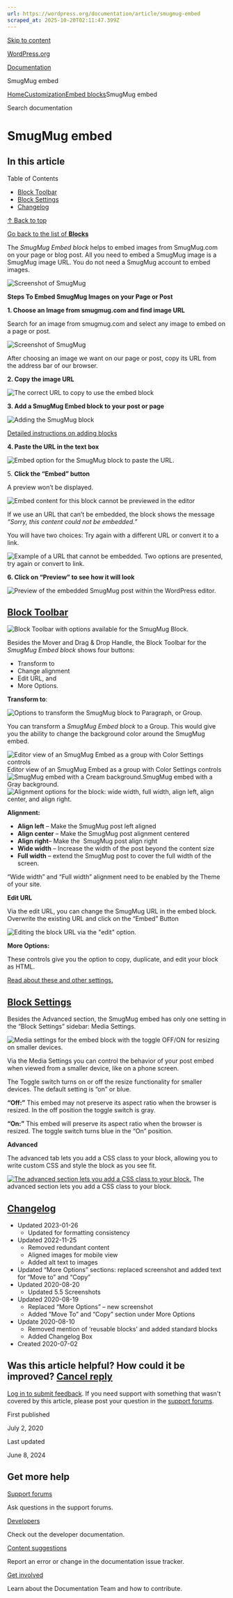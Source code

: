 ```yaml
---
url: https://wordpress.org/documentation/article/smugmug-embed
scraped_at: 2025-10-20T02:11:47.399Z
---
```


[Skip to content](https://wordpress.org/documentation/article/smugmug-embed/#wp--skip-link--target)

[WordPress.org](https://wordpress.org/)

[Documentation](https://wordpress.org/documentation)

SmugMug embed

[Home](https://wordpress.org/documentation)[Customization](https://wordpress.org/documentation/customization/)[Embed blocks](https://wordpress.org/documentation/category/embed-blocks/)SmugMug embed

Search documentation

# SmugMug embed

## In this article

Table of Contents

- [Block Toolbar](https://wordpress.org/documentation/article/smugmug-embed/#block-toolbar)
- [Block Settings](https://wordpress.org/documentation/article/smugmug-embed/#block-settings)
- [Changelog](https://wordpress.org/documentation/article/smugmug-embed/#changelog)

[↑ Back to top](https://wordpress.org/documentation/article/smugmug-embed/#wp--skip-link--target)

[Go back to the list of **Blocks**](https://wordpress.org/documentation/article/blocks/)

The _SmugMug Embed block_ helps to embed images from SmugMug.com on your page or blog post. All you need to embed a SmugMug image is a SmugMug image URL. You do not need a SmugMug account to embed images.

![Screenshot of  SmugMug](https://wordpress.org/documentation/files/2020/07/pre-1.png)

**Steps To Embed SmugMug Images on your Page or Post**

**1\. Choose an Image from smugmug.com and find image URL**

Search for an image from smugmug.com and select any image to embed on a page or post.

![Screenshot of  SmugMug](https://wordpress.org/documentation/files/2020/07/Step-1-1024x545.png)

After choosing an image we want on our page or post, copy its URL from the address bar of our browser.

**2\. Copy the image URL**

![The correct URL to copy to use the embed block](https://wordpress.org/documentation/files/2020/07/link.png)

**3\. Add a SmugMug Embed block to your post or page**

![Adding the SmugMug block](https://wordpress.org/documentation/files/2020/08/123.png)

[Detailed instructions on adding blocks](https://wordpress.org/documentation/article/adding-a-new-block/)

**4\. Paste the URL in the text box**

![Embed option for the SmugMug block to paste the URL.](https://wordpress.org/documentation/files/2020/08/5.5-embed.png)

5\. **Click the “Embed” button**

A preview won’t be displayed.

![Embed content for this block cannot be previewed in the editor ](https://wordpress.org/documentation/files/2020/08/block-3.png)

If we use an URL that can’t be embedded, the block shows the message _“Sorry, this content could not be embedded.”_

You will have two choices: Try again with a different URL or convert it to a link.

![Example of a URL that cannot be embedded. Two options are presented, try again or convert to link.](https://i2.wp.com/wordpress.org/documentation/files/2020/07/step-4-2.png?fit=1024%2C268&ssl=1)

**6\. Click on “Preview” to see how it will look**

![Preview of the embedded SmugMug post within the WordPress editor.](https://wordpress.org/documentation/files/2020/07/pre.png)

## [Block Toolbar](https://wordpress.org/documentation/article/smugmug-embed/\#block-toolbar)

![Block Toolbar with options available for the SmugMug Block.](https://wordpress.org/documentation/files/2020/08/tool.png)

Besides the Mover and Drag & Drop Handle, the Block Toolbar for the _SmugMug Embed block_ shows four buttons:

- Transform to
- Change alignment
- Edit URL, and
- More Options.

**Transform to**:

![Options to transform the SmugMug block to Paragraph, or Group.](https://wordpress.org/documentation/files/2020/08/transform-.png)

You can transform a _SmugMug Embed block_ to a Group. This would give you the ability to change the background color around the SmugMug embed.

![Editor view of an SmugMug Embed as a group with Color Settings controls](https://wordpress.org/documentation/files/2020/08/transform-4-1024x364.png)Editor view of an SmugMug Embed as a group with Color Settings controls![SmugMug embed with a Cream background.](https://wordpress.org/documentation/files/2020/08/transform-2.png)SmugMug embed with a Gray background.![Alignment options for the block: wide width, full width, align left, align center, and align right.](https://wordpress.org/documentation/files/2020/08/ali.png)

**Alignment:**

- **Align left** – Make the SmugMug post left aligned
- **Align center** – Make the SmugMug post alignment centered
- **Align right**– Make the  SmugMug post align right
- **Wide width** – Increase the width of the post beyond the content size
- **Full width** – extend the SmugMug post to cover the full width of the screen.

“Wide width” and “Full width” alignment need to be enabled by the Theme of your site.

**Edit URL**

Via the edit URL, you can change the SmugMug URL in the embed block. Overwrite the existing URL and click on the “Embed” Button

![Editing the block URL via the "edit" option.](https://wordpress.org/documentation/files/2020/08/edi.png)

**More Options:**

These controls give you the option to copy, duplicate, and edit your block as HTML.

[Read about these and other settings.](https://wordpress.org/documentation/article/more-options/)

## [Block Settings](https://wordpress.org/documentation/article/smugmug-embed/\#block-settings)

Besides the Advanced section, the SmugMug embed has only one setting in the “Block Settings” sidebar: Media Settings.

![Media settings for the embed block with the toggle OFF/ON for resizing on smaller devices.](https://wordpress.org/documentation/files/2020/07/block2.png)

Via the Media Settings you can control the behavior of your post embed when viewed from a smaller device, like on a phone screen.

The Toggle switch turns on or off the resize functionality for smaller devices. The default setting is “on” or blue.

**“Off:”** This embed may not preserve its aspect ratio when the browser is resized. In the off position the toggle switch is gray.

**“On:”** This embed will preserve its aspect ratio when the browser is resized. The toggle switch turns blue in the “On” position.

**Advanced**

The advanced tab lets you add a CSS class to your block, allowing you to write custom CSS and style the block as you see fit.

[![The advanced section lets you add a CSS class to your block.](https://wordpress.org/documentation/files/2020/04/Screen-Shot-2020-04-22-at-10.33.35-AM.png)](https://wordpress.org/documentation/files/2020/04/Screen-Shot-2020-04-22-at-10.33.35-AM.png) The advanced section lets you add a CSS class to your block.

## [Changelog](https://wordpress.org/documentation/article/smugmug-embed/\#changelog)

- Updated 2023-01-26
  - Updated for formatting consistency
- Updated 2022-11-25
  - Removed redundant content
  - Aligned images for mobile view
  - Added alt text to images
- Updated “More Options” sections: replaced screenshot and added text for “Move to” and “Copy”
- Updated 2020-08-20
  - Updated 5.5 Screenshots
- Updated 2020-08-19
  - Replaced “More Options” – new screenshot
  - Added “Move To” and “Copy” section under More Options
- Update 2020-08-10
  - Removed mention of ‘reusable blocks’ and added standard blocks
  - Added Changelog Box
- Created 2020-07-02

## Was this article helpful? How could it be improved? [Cancel reply](https://wordpress.org/documentation/article/smugmug-embed/\#respond)

[Log in to submit feedback](https://login.wordpress.org/?redirect_to=https%3A%2F%2Fwordpress.org%2Fdocumentation%2Farticle%2Fsmugmug-embed%2F&locale=en_US). If you need support with something that wasn't covered by this article, please post your question in the [support forums](https://wordpress.org/support/forums/).

First published

July 2, 2020

Last updated

June 8, 2024

## Get more help

[Support forums](https://wordpress.org/support/forums/)

Ask questions in the support forums.

[Developers](https://developer.wordpress.org/)

Check out the developer documentation.

[Content suggestions](https://github.com/WordPress/Documentation-Issue-Tracker/issues)

Report an error or change in the documentation issue tracker.

[Get involved](https://make.wordpress.org/docs/)

Learn about the Documentation Team and how to contribute.